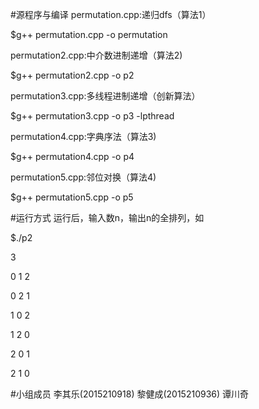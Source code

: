 #源程序与编译
permutation.cpp:递归dfs（算法1）

$g++ permutation.cpp -o permutation

permutation2.cpp:中介数进制递增（算法2)

$g++ permutation2.cpp -o p2

permutation3.cpp:多线程进制递增（创新算法）

$g++ permutation3.cpp -o p3 -lpthread

permutation4.cpp:字典序法（算法3)

$g++ permutation4.cpp -o p4

permutation5.cpp:邻位对换（算法4)

$g++ permutation5.cpp -o p5

#运行方式
运行后，输入数n，输出n的全排列，如

$./p2

3

0 1 2

0 2 1

1 0 2

1 2 0

2 0 1

2 1 0

#小组成员
李其乐(2015210918) 黎健成(2015210936) 谭川奇
